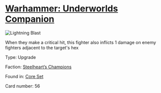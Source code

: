 # [Warhammer: Underworlds Companion](https://guidokessels.github.io/wh-underworlds)

  

![Lightning Blast](https://warhammerunderworlds.com/wp-content/uploads/sites/6/2017/12/056_ENG-Lightning-Blast.png)

When they make a critical hit, this fighter also inflicts 1 damage on enemy fighters adjacent to the target's hex

Type: Upgrade

Faction: [Steelheart’s Champions](https://guidokessels.github.io/wh-underworlds/factions/steelhearts-champions)

Found in: [Core Set](https://guidokessels.github.io/wh-underworlds/locations/core-set)

Card number: 56
